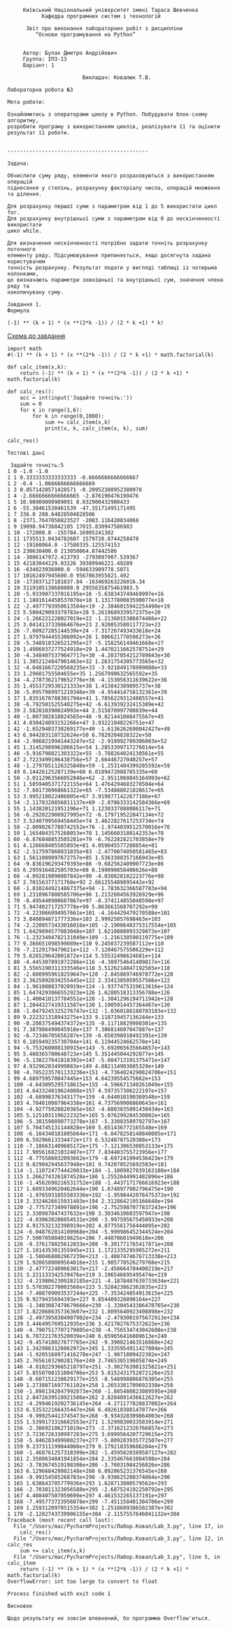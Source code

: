~~~
     Київський Національний університет імені Тараса Шевченка
           Кафедра програмних систем і технологій

      Звіт про виконання лабораторних робiт з дисципліни
         “Основи програмування на Python”
            
            
     Автор: Булах Дмитро Андрійович
     Группа: ІПЗ-13
     Варіант: 1
            
                        Викладач: Ковалюк Т.В.

Лабораторна робота №3

Мета роботи: 

Ознайомитись з операторами циклу в Python. Побудувати блок-схему алгоритму, 
розробити програму з використанням циклів, реалізувати її та оцінити результат її роботи. 


---------------------------------------------

Задача:

Обчислити суму ряду, елементи якого розраховуються з використанням операцій
піднесення у степінь, розрахунку факторіалу числа, операцій множення та ділення.

Для розрахунку першої суми з параметром від 1 до 5 використати цикл for.
Для розрахунку внутрішньої суми з параметром від 0 до нескінченності використати
цикл while.

Для визначення нескінченності потрібно задати точніть розрахунку поточного
елементу ряду. Підсумовування припиняється, якщо досягнута задана користувачем
точність розрахунку. Результат подати у вигляді таблиці із чотирьма колонками,
що визначають параметри зовнішньої та внутрішньої сум, значення члена ряду та
накопичувану суму.

Завдання 1. 
Формула

(-1) ** (k + 1) * (x **(2*k -1)) / (2 * k +1) * k!

~~~
[Схема до завдання](https://www.draw.io/?lightbox=1&highlight=0000ff&edit=_blank&layers=1&nav=1&title=%D0%91%D0%BB%D0%BE%D0%BA-%D1%81%D1%85%D0%B5%D0%BC%D0%B8#R7VpLb9s4EP41BtLDLijKeviY2M4uit0iQA5tTgVjMbYaSTQoOrbz60tKpETq4SixZbnbPYQhR3zOzDcP0iN7Gu%2F%2Bomi9%2BpcEOBpBEOxG9mwEoee4vBSEfU5wxpOcsKRhkJOsknAfvmJJBJK6CQOcGh0ZIREL1yZxQZIEL5hBQ5SSrdntiUTmqmu0xDXC%2FQJFderXMGCrnOpDr6T%2FjcPlSq1sufJ8MVKd5UnSFQrIViPZ85E9pYSwvBbvpjgSvFN8ycfdtnwtNkZxwroMmDnxDdvGD59fvc%2B7uy%2FhNv4C%2FrDzWV5QtJEHlptle8UBHHCGyCahbEWWJEHRvKTeULJJAiyWAbxV9vmHkDUnWpz4AzO2l9JFG0Y4acXiSH7N1xQLtZ5NklKyoQt84EBKRxBdYnagHywkwDUXkxgzuufjKI4QC1%2FMfSCpQ8uiX8lmXpGcfgfXrTrXOesmt6K8mY84T3wvq4OsDhWdl9d1%2BUQRB4OQw3YVMny%2FRhmDthyOTVx%2BwZTh3WE%2B1%2FkiB9gKlnsTpdsSGpbS95UGizHoiZPeRegv5x7dfxPj%2F3RU80FOlzVmO6O1l60T6j3sqPfjI%2FVeDr0jId9hqRdeRS98x5wi35ccVZF5sY2PqwFsBNT1OIOPnQFnJuEjKK4oJ1np346EwrooFmhJHlPxj5v%2FxXeOpfhqN4LT5081nSo1xnobd0FIuWcKSSK%2B4pT1BcWOWHT7wuK4JgSK2YYmgsGC05YmjWlW%2BuoTkKIQxLEmKPsA58GZLJ5T0ewGNlsNbHb6YjP0BzFxu5BpFo63HrQvpX0TjR7Mm9%2BT2TKFa8OK0Ho2W%2F5RZsuNhCl5pLy2ZMpqUR4sH2WtejBNBRbeMk29YWbSIUxIgmuRL%2FDWIkJpGi7afLzh4UuHf7SPf9N3t4BA46pzgKkndvFeRVY5hGtQqc0DfXMe2%2B%2BGOS4ctNe6rUWHtH2%2F1XU88K5tQfDO%2FtKUlFqab%2Fik9sL676VroKPuW8MmbKDRUnfN2IAy31nMIw06L29UkAOeCM10i%2B9DxEsUJUt8xU8zdQ8Fn%2BcKgVoQO5g5ty4j7TslDrrmb5Y7JA6Ku6xhYk8t8izj0ObYs393fUKZgiNl2uKiJiZux9Z5o1t1%2Fp6N5rNhNPn%2FK37MKU%2BHweWZznHXSLi3JN0aNHu0PoJgazgEu%2BeKTj4U4hbapN5WnMMxa7X%2F2AcVfeohZi2Y%2FTtdV3RWHHgSxXkzWXPPbfrdZtMPNWvuafcbQHMGjkaftd11mGML35A7j1u1Sj5ncZcCtf6z0glNvKb52y4sK7qcrtBaVLmWoCjCEVlSFPMJ1piGnIuYVr%2FdlR8GcEAOHNoBQedXsQeX8KrTNYSE9qBpQUukp8MdqsvL7IofAu2uH5iIL7DriGAue4Hhf7xef5YR1HQTX16g5w7%2BGmP%2FMn73EnBmd8SZfWyqdhzOmu7%2FzKfL7AFBd1lzw%2FXVHF34NGp9npuqQY2PdDIJE9sQO6nkcIU71xytXEJZggy9xigIHilGz61OlnHo4lcieGQ42II%2BrHN1vaFBDyf%2Fg7476L2OoD%2F6fuY4mTZddtZBP%2FE0X1r41QJc%2FkGEFs%2BKGkL96fBeFba8z2oAmzTgq7eLZ7vlHeBaC25mKotRL7YHGTnMi6zX4z0Ub5Y%2FaswTyvKXofb8Jw%3D%3D)


<pre><code>import math
#(-1) ** (k + 1) * (x **(2*k -1)) / (2 * k +1) * math.factorial(k)

def calc_item(x,k):
    return (-1) ** (k + 1) * (x **(2*k -1)) / (2 * k +1) * math.factorial(k)

def calc_res():
    acc = int(input('Задайте точніть:'))
    sum = 0
    for x in range(1,6):
        for k in range(0,1000):
            sum += calc_item(x,k)
            print(x, k, calc_item(x, k), sum)

calc_res() </code></pre>
~~~
Тестові дані
~~~
<pre><code> Задайте точніть:5
1 0 -1.0 -1.0
1 1 0.3333333333333333 -0.6666666666666667
1 2 -0.4 -1.0666666666666669
1 3 0.8571428571428571 -0.20952380952380978
1 4 -2.6666666666666665 -2.876190476190476
1 5 10.90909090909091 8.032900432900433
1 6 -55.38461538461539 -47.35171495171495
1 7 336.0 288.64828504828506
1 8 -2371.7647058823527 -2083.116420834068
1 9 19098.94736842105 17015.830947586983
1 10 -172800.0 -155784.16905241302
1 11 1735513.0434782607 1579728.8744258478
1 12 -19160064.0 -17580335.125574153
1 13 230630400.0 213050064.87442586
1 14 -3006147972.413793 -2793097907.539367
1 15 42183044129.03226 39389946221.49289
1 16 -634023936000.0 -594633989778.5071
1 17 10162497945600.0 9567863955821.492
1 18 -173037127181837.84 -163469263226016.34
1 19 3119105138688000.0 2955635875461983.5
1 20 -5.933907337016195e+16 -5.638343749469997e+16
1 21 1.1881614458537078e+18 1.1317780083590077e+18
1 22 -2.4977793950613504e+19 -2.3846015942254498e+19
1 23 5.500429093379783e+20 5.2619689339572375e+20
1 24 -1.266221228027019e+22 -1.2136015386874466e+22
1 25 3.0414137339864676e+23 2.920053580117723e+23
1 26 -7.60927285144539e+24 -7.317267493433618e+24
1 27 1.9797944455306092e+26 1.906621770596273e+26
1 28 -5.348918326521295e+27 -5.158256149461668e+27
1 29 1.4986037277524918e+29 1.4470211662578751e+29
1 30 -4.3484075379047717e+30 -4.2037054212789843e+30
1 31 1.3052124847901463e+32 1.2631754305773565e+32
1 32 -4.0481667220568235e+33 -3.921849178999088e+33
1 33 1.29601755504655e+35 1.2567990632565592e+35
1 34 -4.2787362179652776e+36 -4.153056311639622e+36
1 35 1.4553729530121333e+38 1.413842389895737e+38
1 36 -5.0957989971219346e+39 -4.954414758132361e+39
1 37 1.8351670788301794e+41 1.7856229312488557e+41
1 38 -6.792501525540275e+42 -6.613939232415389e+42
1 39 2.582010390024993e+44 2.515870997700839e+44
1 40 -1.007302818824565e+46 -9.821441088475567e+45
1 41 4.030424893152266e+47 3.93221048226751e+47
1 42 -1.6529483738269177e+49 -1.6136262690042427e+49
1 43 6.944283110732624e+50 6.7829204838322e+50
1 44 -2.9868219941443247e+52 -2.918992789306003e+52
1 45 1.3145298996206615e+54 1.2853399717276014e+54
1 46 -5.916798021303322e+55 -5.788264024130561e+55
1 47 2.7223499106438756e+57 2.66446727040257e+57
1 48 -1.2797851126325848e+59 -1.2531404399285592e+59
1 49 6.14426125287139e+60 6.0189472088785335e+60
1 50 -3.0112963566052846e+62 -2.9511068845164993e+62
1 51 1.5059405371722155e+64 1.4764294683270504e+64
1 52 -7.681730968661322e+65 -7.534088021828617e+65
1 53 3.995218022486005e+67 3.9198771422677186e+67
1 54 -2.1178320856811137e+69 -2.0786333142584366e+69
1 55 1.143820121951196e+71 1.1230337888086117e+71
1 56 -6.292022900927995e+72 -6.179719522047134e+72
1 57 3.5240799569458445e+74 3.4622827617253734e+74
1 58 -2.0090267788742552e+76 -1.9744039512570016e+76
1 59 1.1654043575268053e+78 1.1456603180142353e+78
1 60 -6.876848853505281e+79 -6.762282821703858e+79
1 61 4.126668405505893e+81 4.059045577288854e+81
1 62 -2.517597860831035e+83 -2.4770074050581465e+83
1 63 1.5611089097672757e+85 1.5363388357166943e+85
1 64 -9.836196293479393e+86 -9.682562409907723e+86
1 65 6.295916482505703e+88 6.199090858406626e+88
1 66 -4.092819090807842e+90 -4.030828182223776e+90
1 67 2.70156377171768e+92 2.661255489895442e+92
1 68 -1.8102449214867375e+94 -1.783632366587783e+94
1 69 1.2310967800585706e+96 1.2132604563926929e+96
1 70 -8.495440900687867e+97 -8.374114855048598e+97
1 71 5.947402717257778e+99 5.863661568707292e+99
1 72 -4.223066094957661e+101 -4.164429479270588e+101
1 73 3.040894871777336e+103 2.99925057698463e+103
1 74 -2.2200573433016016e+105 -2.1900648375317554e+105
1 75 1.6429894577083048e+107 1.6210888093329873e+107
1 76 -1.2323494782131049e+109 -1.216138590119775e+109
1 77 9.366651098599089e+110 9.245037239587112e+110
1 78 -7.2129179479021e+112 -7.120467575506229e+112
1 79 5.626529642001872e+114 5.55532496624681e+114
1 80 -4.445307891072286e+116 -4.389754641409817e+116
1 81 3.5565190311333546e+118 3.5126214847192565e+118
1 82 -2.8809959618259647e+120 -2.845869746978772e+120
1 83 2.3625892034255445e+122 2.3341305059557566e+122
1 84 -1.961088837020919e+124 -1.9377475319613616e+124
1 85 1.6474293066552923e+126 1.6280518313356788e+126
1 86 -1.400410137784551e+128 -1.3841296194711942e+128
1 87 1.2044327419311587e+130 1.1905914457364467e+130
1 88 -1.0479245325276747e+132 -1.0360186180703103e+132
1 89 9.222321318943275e+133 9.118719457136244e+133
1 90 -8.208375494374372e+135 -8.11718829980301e+135
1 91 7.387986490045918e+137 7.306814607047887e+137
1 92 -6.72346705656287e+139 -6.650398910492391e+139
1 93 6.185949235730704e+141 6.11944524662578e+141
1 94 -5.753260088130915e+143 -5.692065635664657e+143
1 95 5.408365700648723e+145 5.351445044292077e+145
1 96 -5.138227641818392e+147 -5.084713191375471e+147
1 97 4.932962034999083e+149 4.882114903085329e+149
1 98 -4.7852235781133236e+151 -4.7364024290824706e+151
1 99 4.689759570047445e+153 4.64239554575662e+153
1 100 -4.643095295718615e+155 -4.596671340261049e+155
1 101 4.643324019624808e+157 4.597357306222197e+157
1 102 -4.68998376343177e+159 -4.644010190369548e+159
1 103 4.784010007964338e+161 4.737569906060643e+161
1 104 -4.92775920820365e+163 -4.8803835091430434e+163
1 105 5.1251031196222325e+165 5.076299284530802e+165
1 106 -5.381598890773278e+167 -5.33083589792797e+167
1 107 5.704745131144828e+169 5.651436772165548e+169
1 108 -6.104340181805664e+171 -6.0478258140840085e+171
1 109 6.59296613334472e+173 6.53248787520388e+173
1 110 -7.186631409605172e+175 -7.121306530853133e+175
1 111 7.905616821032487e+177 7.834403755723956e+177
1 112 -8.775586032093662e+179 -8.697241994536423e+179
1 113 9.829042945637948e+181 9.742070525692583e+181
1 114 -1.1107247744420033e+184 -1.1009827039163108e+184
1 115 1.2662743261874528e+186 1.2552644991482896e+186
1 116 -1.4562698216531752e+188 -1.4437171766616923e+188
1 117 1.6893349620462644e+190 1.6748977902796475e+190
1 118 -1.9765931855503336e+192 -1.9598442076475372e+192
1 119 2.3324626615931403e+194 2.3128642195166648e+194
1 120 -2.775727349978891e+196 -2.7525987077837243e+196
1 121 3.330987047437632e+198 3.3034610603597947e+198
1 122 -4.030630286054531e+200 -3.997595675450933e+200
1 123 4.917532132398919e+202 4.8775561756444095e+202
1 124 -6.048762014100968e+204 -5.999986452344524e+204
1 125 7.500705884019625e+206 7.44070601949618e+206
1 126 -9.376178825612833e+208 -9.301771765417871e+208
1 127 1.181435301355945e+211 1.1721335295905272e+211
1 128 -1.500468802967239e+213 -1.4887474676713338e+213
1 129 1.9206580009564816e+215 1.905770526279768e+215
1 130 -2.477722409663017e+217 -2.458664704400219e+217
1 131 3.221133342539476e+219 3.196546695495474e+219
1 132 -4.2198062309283185e+221 -4.1878407639733634e+221
1 133 5.570302270002568e+223 5.528423862362835e+223
1 134 -7.408709093537244e+225 -7.353424854913615e+225
1 135 9.9279435694393e+227 9.854409320890164e+227
1 136 -1.3403087479679666e+230 -1.3304543386470765e+230
1 137 1.8228686357363607e+232 1.8095640923498898e+232
1 138 -2.4973958384907902e+234 -2.4793001975672913e+234
1 139 3.446495769512935e+236 3.4217027675372623e+236
1 140 -4.7907517707179805e+238 -4.756534743042608e+238
1 141 6.707221763520039e+240 6.659656416089613e+240
1 142 -9.457418027677765e+242 -9.390821463516868e+242
1 143 1.3429863126062972e+245 1.3335954911427804e+245
1 144 -1.9205168971416278e+247 -1.9071809422302e+247
1 145 2.765610329028176e+249 2.746538519605874e+249
1 146 -4.0102293665218797e+251 -3.982763981325821e+251
1 147 5.8550708151004706e+253 5.8152431752872126e+253
1 148 -8.607151238629177e+255 -8.548998806876305e+255
1 149 1.2738871697761102e+258 1.2653381709692338e+258
1 150 -1.8981342047992873e+260 -1.885480823089595e+260
1 151 2.8472639518921586e+262 2.8284091436612627e+262
1 152 -4.2994619202736145e+264 -4.271177828837002e+264
1 153 6.535322166435447e+266 6.492610388147077e+266
1 154 -9.999254413745473e+268 -9.934328309864003e+268
1 155 1.5399173316602553e+271 1.5299830033503914e+271
1 156 -2.38692106271019e+273 -2.3716212326766857e+273
1 157 3.7236726330997283e+275 3.6999564207729615e+275
1 158 -5.846283499980237e+277 -5.809283935772507e+277
1 159 9.237311199044008e+279 9.179218359686284e+279
1 160 -1.468761257318399e+282 -1.4595820389587127e+282
1 161 2.3500634841941854e+284 2.335467663804598e+284
1 162 -3.783674519198306e+286 -3.76031984256026e+286
1 163 6.129668429802148e+288 6.092065231376545e+288
1 164 -9.99154585268783e+290 -9.930625200374064e+290
1 165 1.638643705779936e+293 1.628713080579562e+293
1 166 -2.703811323056588e+295 -2.687524192250792e+295
1 167 4.488407507059699e+297 4.461532265137191e+297
1 168 -7.495773723956078e+299 -7.451158401304706e+299
1 169 1.2593120970515354e+302 1.2518609386502307e+302
1 170 -2.1282743739906155e+304 -2.1157557646041132e+304
Traceback (most recent call last):
  File "/Users/mac/PycharmProjects/Лабор.Ковал/Lab_3.py", line 17, in <module>
    calc_res()
  File "/Users/mac/PycharmProjects/Лабор.Ковал/Lab_3.py", line 12, in calc_res
    sum += calc_item(x,k)
  File "/Users/mac/PycharmProjects/Лабор.Ковал/Lab_3.py", line 5, in calc_item
    return (-1) ** (k + 1) * (x **(2*k -1)) / (2 * k +1) * math.factorial(k)
OverflowError: int too large to convert to float

Process finished with exit code 1 </code></pre>
~~~
Висновок

Щодо результату не зовсім впевнений, бо программа Overflow'иться.
~~~